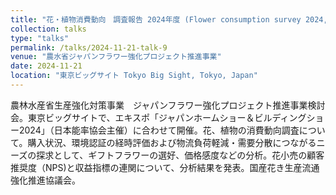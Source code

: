 ```yaml
---
title: "花・植物消費動向　調査報告 2024年度 (Flower consumption survey 2024, Japan, FY2024)"
collection: talks
type: "talks"
permalink: /talks/2024-11-21-talk-9
venue: "農水省ジャパンフラワー強化プロジェクト推進事業"
date: 2024-11-21
location: "東京ビッグサイト Tokyo Big Sight, Tokyo, Japan"
---
```

農林水産省生産強化対策事業　ジャパンフラワー強化プロジェクト推進事業検討会。東京ビッグサイトで、エキスポ「ジャパンホームショー＆ビルディングショー2024」（日本能率協会主催）に合わせて開催。花、植物の消費動向調査について。購入状況、環境認証の経時評価および物流負荷軽減・需要分散につながるニーズの探求として、ギフトフラワーの選好、価格感度などの分析。花小売の顧客推奨度（NPS)と収益指標の連関について、分析結果を発表。国産花き生産流通強化推進協議会。  
  　
